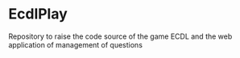 EcdlPlay
========

Repository to raise the code source of the game ECDL and the web application of management of questions
